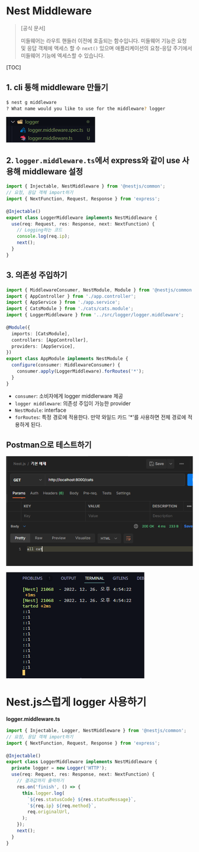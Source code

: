 # Nest Middleware

> [공식 문서]
>
> 미들웨어는 라우트 핸들러 이전에 호출되는 함수입니다. 미들웨어 기능은 요청 및 응답 객체에 액세스 할 수 `next()` 있으며 애플리케이션의 요청-응답 주기에서 미들웨어 기능에 엑세스할 수 있습니다.

[TOC]

## 1. cli 통해 middleware 만들기

```bash
$ nest g middleware
? What name would you like to use for the middleware? logger
```

![image-20221226163907945](06-Nest-Middleware.assets/image-20221226163907945.png)

## 2. `logger.middleware.ts`에서 express와 같이 use 사용해 middleware 설정

```typescript
import { Injectable, NestMiddleware } from '@nestjs/common';
// 요청, 응답 객체 import하기
import { NextFunction, Request, Response } from 'express';

@Injectable()
export class LoggerMiddleware implements NestMiddleware {
  use(req: Request, res: Response, next: NextFunction) {
    // Logging하는 코드
    console.log(req.ip);
    next();
  }
}
```

## 3. 의존성 주입하기

```typescript
import { MiddlewareConsumer, NestModule, Module } from '@nestjs/common';
import { AppController } from './app.controller';
import { AppService } from './app.service';
import { CatsModule } from './cats/cats.module';
import { LoggerMiddleware } from '../src/logger/logger.middleware';

@Module({
  imports: [CatsModule],
  controllers: [AppController],
  providers: [AppService],
})
export class AppModule implements NestModule {
  configure(consumer: MiddlewareConsumer) {
    consumer.apply(LoggerMiddleware).forRoutes('*');
  }
}

```

- `consumer`: 소비자에게 logger middlerware 제공
- `logger middleware`: 의존성 주입이 가능한 provider
- `NestModule`: interface
- `forRoutes`: 특정 경로에 적용한다. 만약 와일드 카드 '*'를 사용하면 전체 경로에 적용하게 된다. 

## Postman으로 테스트하기

![image-20221226170039157](06-Nest-Middleware.assets/image-20221226170039157.png)

![image-20221226170045955](06-Nest-Middleware.assets/image-20221226170045955.png)



# Nest.js스럽게 logger 사용하기

**logger.middleware.ts**

```typescript
import { Injectable, Logger, NestMiddleware } from '@nestjs/common';
// 요청, 응답 객체 import하기
import { NextFunction, Request, Response } from 'express';

@Injectable()
export class LoggerMiddleware implements NestMiddleware {
  private logger = new Logger('HTTP');
  use(req: Request, res: Response, next: NextFunction) {
    // 결과값까지 출력하기
    res.on('finish', () => {
      this.logger.log(
        `${res.statusCode} ${res.statusMessage}`,
        `${req.ip} ${req.method}`,
        req.originalUrl,
      );
    });
    next();
  }
}

```

